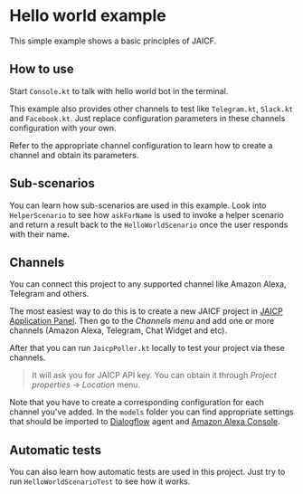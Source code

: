 # Hello world example

This simple example shows a basic principles of JAICF.

## How to use

Start `Console.kt` to talk with hello world bot in the terminal.

This example also provides other channels to test like `Telegram.kt`, `Slack.kt` and `Facebook.kt`.
Just replace configuration parameters in these channels configuration with your own.

Refer to the appropriate channel configuration to learn how to create a channel and obtain its parameters.

## Sub-scenarios

You can learn how sub-scenarios are used in this example.
Look into `HelperScenario` to see how `askForName` is used to invoke a helper scenario and return a result back to the `HelloWorldScenario` once the user responds with their name.

## Channels

You can connect this project to any supported channel like Amazon Alexa, Telegram and others.

The most easiest way to do this is to create a new JAICF project in [JAICP Application Panel](https://app.jaicp.com).
Then go to the _Channels menu_ and add one or more channels (Amazon Alexa, Telegram, Chat Widget and etc).

After that you can run `JaicpPoller.kt` locally to test your project via these channels.

> It will ask you for JAICP API key.
You can obtain it through _Project properties_ -> _Location_ menu.

Note that you have to create a corresponding configuration for each channel you've added.
In the `models` folder you can find appropriate settings that should be imported to [Dialogflow](https://dialogflow.com) agent and [Amazon Alexa Console](https://github.com/just-ai/jaicf-kotlin/tree/master/channels/alexa#5-configure-alexa-custom-skill).

## Automatic tests

You can also learn how automatic tests are used in this project.
Just try to run `HelloWorldScenarioTest` to see how it works.
